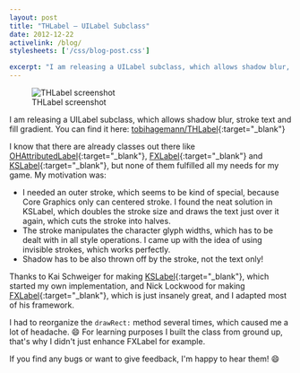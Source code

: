 ```yaml
---
layout: post
title: "THLabel – UILabel Subclass"
date: 2012-12-22
activelink: /blog/
stylesheets: ['/css/blog-post.css']

excerpt: "I am releasing a UILabel subclass, which allows shadow blur, stroke text and fill gradient. You can find it here: tobihagemann/THLabel"
---
```

<div class="text-center">
  <figure class="figure float-md-right" style="max-width: 160px;">
    <img class="figure-img img-fluid rounded" src="{{ "/assets/2012-12-22-thlabel-screenshot.png" | prepend: site.baseurl }}" alt="THLabel screenshot"/>
    <figcaption class="figure-caption">THLabel screenshot</figcaption>
  </figure>
</div>

I am releasing a UILabel subclass, which allows shadow blur, stroke text and fill gradient. You can find it here: [tobihagemann/THLabel][thlabel]{:target="_blank"}

I know that there are already classes out there like [OHAttributedLabel][ohattributedlabel]{:target="_blank"}, [FXLabel][fxlabel]{:target="_blank"} and [KSLabel][kslabel]{:target="_blank"}, but none of them fulfilled all my needs for my game. My motivation was:

- I needed an outer stroke, which seems to be kind of special, because Core Graphics only can centered stroke. I found the neat solution in KSLabel, which doubles the stroke size and draws the text just over it again, which cuts the stroke into halves.
- The stroke manipulates the character glyph widths, which has to be dealt with in all style operations. I came up with the idea of using invisible strokes, which works perfectly.
- Shadow has to be also thrown off by the stroke, not the text only!

Thanks to Kai Schweiger for making [KSLabel][kslabel]{:target="_blank"}, which started my own implementation, and Nick Lockwood for making [FXLabel][fxlabel]{:target="_blank"}, which is just insanely great, and I adapted most of his framework.

I had to reorganize the `drawRect:` method several times, which caused me a lot of headache. :smile: For learning purposes I built the class from ground up, that's why I didn't just enhance FXLabel for example.

If you find any bugs or want to give feedback, I'm happy to hear them! :smile:

[thlabel]: https://github.com/tobihagemann/THLabel "THLabel"
[ohattributedlabel]: https://github.com/AliSoftware/OHAttributedLabel "OHAttributedLabel"
[fxlabel]: https://github.com/nicklockwood/FXLabel "FXLabel"
[kslabel]: https://github.com/vigorouscoding/KSLabel "KSLabel"
